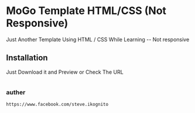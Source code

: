 # MoGo Template HTML/CSS (Not Responsive)

Just Another Template Using HTML / CSS While Learning -- Not responsive

## Installation

Just Download it and Preview or Check The URL

```

```
### auther
```
https://www.facebook.com/steve.ikognito
```